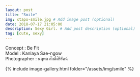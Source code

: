 ```yaml
---
layout: post
title: "Smile"
img: xtapo-smile.jpg # Add image post (optional)
date: 2018-07-17 21:05:00
description: Sexy Girl. # Add post description (optional)
tag: [cute, sexy]
---
```

Concept : Be Fit  
Model : Kanlaya Sae-ngow  
Photographer : นฤพล ศักดิ์ศิริรัตน์     

{% include image-gallery.html folder="/assets/img/smile" %}
